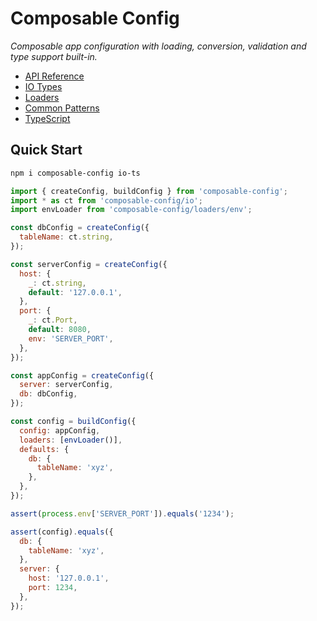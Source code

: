 # Composable Config

_Composable app configuration with loading, conversion, validation and type support built-in._

- [API Reference](docs/api.md)
- [IO Types](docs/io.md)
- [Loaders](docs/loaders.md)
- [Common Patterns](docs/patterns.md)
- [TypeScript](docs/typescript.md)

## Quick Start

```sh
npm i composable-config io-ts
```

```js
import { createConfig, buildConfig } from 'composable-config';
import * as ct from 'composable-config/io';
import envLoader from 'composable-config/loaders/env';

const dbConfig = createConfig({
  tableName: ct.string,
});

const serverConfig = createConfig({
  host: {
    _: ct.string,
    default: '127.0.0.1',
  },
  port: {
    _: ct.Port,
    default: 8080,
    env: 'SERVER_PORT',
  },
});

const appConfig = createConfig({
  server: serverConfig,
  db: dbConfig,
});

const config = buildConfig({
  config: appConfig,
  loaders: [envLoader()],
  defaults: {
    db: {
      tableName: 'xyz',
    },
  },
});

assert(process.env['SERVER_PORT']).equals('1234');

assert(config).equals({
  db: {
    tableName: 'xyz',
  },
  server: {
    host: '127.0.0.1',
    port: 1234,
  },
});
```
